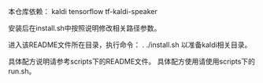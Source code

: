 本仓库依赖：
    kaldi
    tensorflow
    tf-kaldi-speaker

安装后在install.sh中按照说明修改相关路径参数。

进入该README文件所在目录，执行命令：
    . ./install.sh
以准备kaldi相关目录。

具体配方说明请参考scripts下的README文件。
具体配方使用请使用scripts下的run.sh。